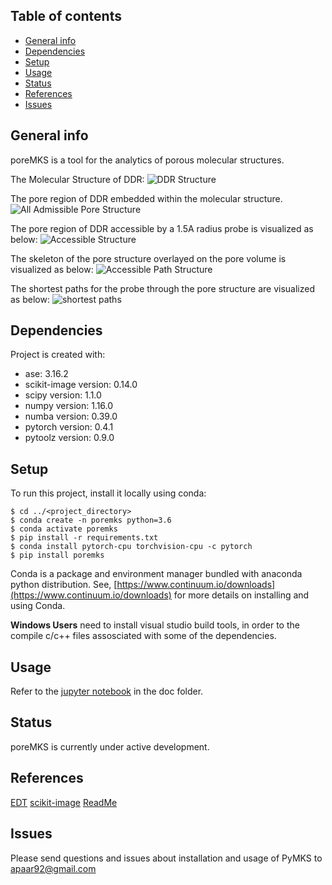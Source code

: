 ## Table of contents
* [General info](#general-info)
* [Dependencies](#dependencies)
* [Setup](#setup)
* [Usage](#usage)
* [Status](#status)
* [References](#references)
* [Issues](#issues)


## General info
poreMKS is a tool for the analytics of porous molecular structures.

The Molecular Structure of DDR: ![DDR Structure](./images/DDR_structure.gif)

The pore region of DDR embedded within the molecular structure. ![All Admissible Pore Structure](./images/DDR_pore_all.gif)

The pore region of DDR accessible by a 1.5A radius probe is visualized as below: ![Accessible Structure](./images/DDR_pore_cleaned.gif)

The skeleton of the pore structure overlayed on the pore volume is visualized as below: ![Accessible Path Structure](./images/DDR_skeleton_pore.gif)

The shortest paths for the probe through the pore structure are visualized as below: ![shortest paths](./images/DDR_graph.gif)


## Dependencies
Project is created with:
* ase: 3.16.2
* scikit-image version: 0.14.0
* scipy version: 1.1.0
* numpy version: 1.16.0
* numba version: 0.39.0
* pytorch version: 0.4.1
* pytoolz version: 0.9.0


## Setup
To run this project, install it locally using conda:

```
$ cd ../<project_directory>
$ conda create -n poremks python=3.6
$ conda activate poremks
$ pip install -r requirements.txt
$ conda install pytorch-cpu torchvision-cpu -c pytorch
$ pip install poremks
```
Conda is a package and environment manager bundled with anaconda python distribution.
See, [https://www.continuum.io/downloads](https://www.continuum.io/downloads) for more details on installing and using Conda.  

**Windows Users** need to install visual studio build tools, in order to the compile c/c++ files assosciated with some of the dependencies.


## Usage
Refer to the [jupyter notebook](./scripts/tutorial_poreMKS.ipynb) in the doc folder.


## Status
poreMKS is currently under active development.


## References
[EDT](https://github.com/seung-lab/euclidean-distance-transform-3d/)
[scikit-image](https://scikit-image.org/)
[ReadMe](https://bulldogjob.com/news/449-how-to-write-a-good-readme-for-your-github-project)


## Issues

Please send questions and issues about installation and usage of PyMKS to [apaar92@gmail.com](mailto:apaar92@gmail.com)
